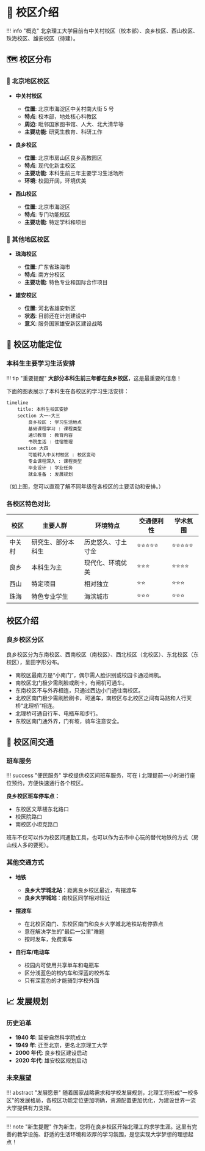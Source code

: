 # 🏫 校区介绍

!!! info "概览"
北京理工大学目前有中关村校区（校本部）、良乡校区、西山校区、珠海校区、雄安校区（待建）。

## 🗺️ 校区分布

### 📍 北京地区校区

- **中关村校区**

  - **位置**: 北京市海淀区中关村南大街 5 号
  - **特点**: 校本部，地处核心科教区
  - **周边**: 毗邻国家图书馆、人大、北大清华等
  - **主要功能**: 研究生教育、科研工作

- **良乡校区**

  - **位置**: 北京市房山区良乡高教园区
  - **特点**: 现代化新主校区
  - **主要功能**: 本科生前三年主要学习生活场所
  - **环境**: 校园开阔，环境优美

- **西山校区**

  - **位置**: 北京市海淀区
  - **特点**: 专门功能校区
  - **主要功能**: 特定学科和项目

### 🌊 其他地区校区

- **珠海校区**

  - **位置**: 广东省珠海市
  - **特点**: 南方分校区
  - **主要功能**: 特色专业和国际合作项目

- **雄安校区**

  - **位置**: 河北省雄安新区
  - **状态**: 目前还在计划建设中
  - **意义**: 服务国家雄安新区建设战略

## 🎯 校区功能定位

### 本科生主要学习生活安排

!!! tip "重要提醒"
**大部分本科生前三年都在良乡校区**，这是最重要的信息！

下面的图表展示了本科生在各校区的学习生活安排：

```mermaid
timeline
    title: 本科生校区安排
    section 大一~大三
        良乡校区 : 学习生活地点
        基础课程学习 : 课程类型
        通识教育 : 教育内容
        书院生活 : 住宿管理
    section 大四
        可能转入中关村校区 : 校区变动
        专业课程深入 : 课程类型
        毕业设计 : 学业任务
        就业准备 : 发展规划
```

（如上图，您可以直观了解不同年级在各校区的主要活动和安排。）

### 各校区特色对比

| 校区   | 主要人群           | 环境特点           | 交通便利性 | 学术氛围   |
| ------ | ------------------ | ------------------ | ---------- | ---------- |
| 中关村 | 研究生、部分本科生 | 历史悠久、寸土寸金 | ⭐⭐⭐⭐⭐ | ⭐⭐⭐⭐⭐ |
| 良乡   | 本科生为主         | 现代化、环境优美   | ⭐⭐⭐     | ⭐⭐⭐⭐   |
| 西山   | 特定项目           | 相对独立           | ⭐⭐       | ⭐⭐⭐     |
| 珠海   | 特色专业学生       | 海滨城市           | ⭐⭐⭐     | ⭐⭐⭐     |

## 校区介绍

### 良乡校区分区

良乡校区分为东南校区、西南校区（南校区）、西北校区（北校区）、东北校区（东校区），呈田字形分布。

- 南校区最南方是“小南门”，偶尔需人脸识别或校园卡通过闸机。
- 南校区北门极少需刷脸或刷卡，有闸机可通车。
- 东南校区不与外界相连，只通过西边小门通往南校区。
- 北校区南门极少需刷脸刷卡，可通车，南校区与北校区之间有马路和人行天桥“北理桥”相连。
- 北理桥可通自行车、电瓶车和步行。
- 东校区南门通外界，门有坡，骑车注意安全。

## 🚌 校区间交通

### 班车服务

!!! success "便民服务"
学校提供校区间班车服务，可在 i 北理提前一小时进行座位预约，方便快速通行各个校区。

**良乡校区班车停车点：**

- 东校区文萃楼东北路口
- 校医院路口
- 南校区小坦克路口

班车不仅可以作为校区间通勤工具，也可以作为去市中心玩的替代地铁的方式（房山线人多的要死）。

### 其他交通方式

- **地铁**

  - **良乡大学城北站**：距离良乡校区最近，有摆渡车
  - **良乡大学城站**：南校区同学相对较近

- **摆渡车**

  - 在北校区南门、东校区南门和良乡大学城北地铁站有停靠点
  - 意在解决学生的"最后一公里"难题
  - 按时发车，免费乘车

- **自行车/电动车**

  - 校园内可使用共享单车和电瓶车
  - 区分浅蓝色的校内车和深蓝的校外车
  - 只有深蓝色的才能骑到学校外面

## 📈 发展规划

### 历史沿革

- **1940 年**: 延安自然科学院成立
- **1949 年**: 迁至北京，更名北京理工大学
- **2000 年代**: 良乡校区建设启动
- **2020 年代**: 雄安校区规划启动

### 未来展望

!!! abstract "发展愿景"
随着国家战略需求和学校发展规划，北理工将形成"一校多区"的发展格局，各校区功能定位更加明确，资源配置更加优化，为建设世界一流大学提供有力支撑。

---

!!! note "新生提醒"
作为新生，您将在良乡校区开始北理工的求学生涯。这里有完善的教学设施、舒适的生活环境和浓厚的学习氛围，是您实现大学梦想的理想起点！
